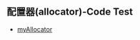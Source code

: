 ## 配置器(allocator)-Code Test

* [myAllocator](https://github.com/steveLauwh/SGI-STL/tree/master/SGI-STL%20Test/allocator_test/myAllocator)
